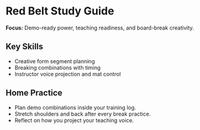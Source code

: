 ﻿# Red Belt Study Guide

**Focus:** Demo-ready power, teaching readiness, and board-break creativity.

## Key Skills
- Creative form segment planning
- Breaking combinations with timing
- Instructor voice projection and mat control

## Home Practice
- Plan demo combinations inside your training log.
- Stretch shoulders and back after every break practice.
- Reflect on how you project your teaching voice.


